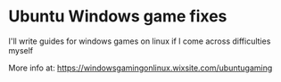 # Ubuntu Windows game fixes
I'll write guides for windows games on linux if I come across difficulties myself

More info at: https://windowsgamingonlinux.wixsite.com/ubuntugaming
